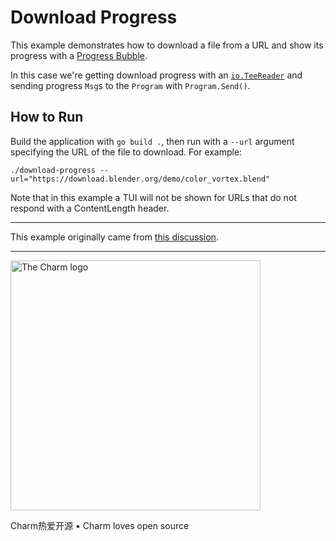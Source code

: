 # Download Progress

This example demonstrates how to download a file from a URL and show its
progress with a [Progress Bubble][progress].

In this case we're getting download progress with an [`io.TeeReader`][tee] and
sending progress `Msg`s to the `Program` with `Program.Send()`.

## How to Run

Build the application with `go build .`, then run with a `--url` argument
specifying the URL of the file to download. For example:

```
./download-progress --url="https://download.blender.org/demo/color_vortex.blend"
```

Note that in this example a TUI will not be shown for URLs that do not respond
with a ContentLength header.

* * *

This example originally came from [this discussion][discussion].

* * *

<a href="https://charm.sh/"><img alt="The Charm logo" src="https://stuff.charm.sh/charm-badge.jpg" width="400"></a>

Charm热爱开源 • Charm loves open source


[progress]: https://github.com/charmbracelet/bubbles/
[tee]: https://pkg.go.dev/io#TeeReader
[discussion]: https://github.com/charmbracelet/bubbles/discussions/127
